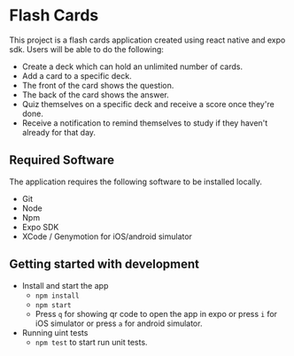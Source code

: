 # Flash Cards

This project is a flash cards application created using react native and expo sdk. Users will be able to do the following:

* Create a deck which can hold an unlimited number of cards.
* Add a card to a specific deck.
* The front of the card shows the question.
* The back of the card shows the answer.
* Quiz themselves on a specific deck and receive a score once they're done.
* Receive a notification to remind themselves to study if they haven't already for that day.


## Required Software

The application requires the following software to be installed locally.
* Git
* Node
* Npm
* Expo SDK
* XCode / Genymotion for iOS/android simulator

## Getting started with development

* Install and start the app
    - `npm install`
    - `npm start`
    - Press `q` for showing qr code to open the app in expo or press `i` for iOS simulator or press `a` for android simulator.
* Running uint tests
    - `npm test` to start run unit tests.

